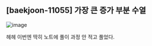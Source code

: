 ## [baekjoon-11055] 가장 큰 증가 부분 수열

![image](https://user-images.githubusercontent.com/22045163/100616953-2cb58200-335d-11eb-93f6-dfd9d926e705.png)

헤헤 이번엔 딱히 노트에 풀이 과정 안 적고 풀었다.

